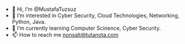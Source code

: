 - 👋 Hi, I’m @MustafaTuzsuz
- 👀 I’m interested in Cyber Security, Cloud Technologies, Networking, Python, Java.
- 🌱 I’m currently learning Computer Scinence, Cyber Security.
- 📫 How to reach me nonsalt@tutanota.com


<!---
MustafaTuzsuz/MustafaTuzsuz is a ✨ special ✨ repository because its `README.md` (this file) appears on your GitHub profile.
You can click the Preview link to take a look at your changes.
--->
